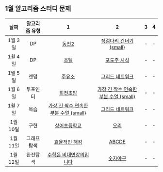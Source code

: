 ## 1월 알고리즘 스터디 문제

|   날짜   | 알고리즘 유형 |                                       1                                        |                                       2                                        |  3  |  4  |
| :------: | :-----------: | :----------------------------------------------------------------------------: | :----------------------------------------------------------------------------: | :-: | :-: |
| 1월 3일  |      DP       |                 [동전2](https://www.acmicpc.net/problem/2294)                  |        [징검다리 건너기 (small)](https://www.acmicpc.net/problem/22869)        |  -  |  -  |
| 1월 4일  |      DP       |                  [호텔](https://www.acmicpc.net/problem/1106)                  |              [포도주 시식](https://www.acmicpc.net/problem/2156)               |  -  |  -  |
| 1월 5일  |     랜덤      |                [주유소](https://www.acmicpc.net/problem/13305)                 |            [그리드 네트워크](https://www.acmicpc.net/problem/18769)            |  -  |  -  |
| 1월 6일  |   투포인터    |               [회전초밥](https://www.acmicpc.net/problem/15691)                | [가장 긴 짝수 연속한 부분 수열 (small)](https://www.acmicpc.net/problem/15691) |  -  |  -  |
| 1월 7일  |     복습      | [가장 긴 짝수 연속한 부분 수열 (small)](https://www.acmicpc.net/problem/15691) |            [그리드 네트워크](https://www.acmicpc.net/problem/18769)            |  -  |  -  |
| 1월 10일 |     구현      |             [상어초등학교](https://www.acmicpc.net/problem/21608)              |                 [오리](https://www.acmicpc.net/problem/12933)                  |  -  |  -  |
| 1월 11일 |  그래프탐색   |             [효율적인 해킹](https://www.acmicpc.net/problem/1325)              |                 [ABCDE](https://www.acmicpc.net/problem/13023)                 |  -  |  -  |
| 1월 12일 |   완전탐색    |        [수학은 비대면강의입니다](https://www.acmicpc.net/problem/19532)        |                [숫자야구](https://www.acmicpc.net/problem/2503)                |  -  |  -  |
